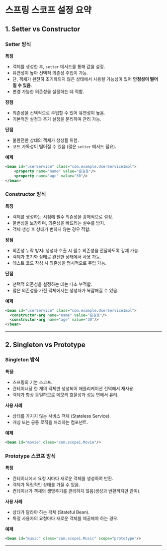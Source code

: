 # 스프링 스코프 설정 요약

## 1. Setter vs Constructor

### **Setter 방식**
**특징**
  - 객체를 생성한 후, `setter` 메서드를 통해 값을 설정.
  - 유연성이 높아 선택적 의존성 주입이 가능.
  - 단, 객체가 완전히 초기화되지 않은 상태에서 사용될 가능성이 있어 **안정성이 떨어질 수 있음**.
  - 변경 가능한 의존성을 설정하는 데 적합.

**장점**
  - 의존성을 선택적으로 주입할 수 있어 유연성이 높음.
  - 기본적인 설정과 추가 설정을 분리하여 관리 가능.
  
**단점**
  - 불완전한 상태의 객체가 생성될 위험.
  - 코드 가독성이 떨어질 수 있음 (많은 `setter` 메서드 필요).

**예제**
  ```xml
  <bean id="userService" class="com.example.UserServiceImpl">
      <property name="name" value="홍길동"/>
      <property name="age" value="30"/>
  </bean>
  ```

### **Constructor 방식**
**특징**
- 객체를 생성하는 시점에 필수 의존성을 강제적으로 설정.
- 불변성을 보장하며, 의존성을 빠뜨리는 실수를 방지.
- 객체 생성 후 상태가 변하지 않는 경우 적합.

**장점**
- 의존성 누락 방지: 생성자 호출 시 필수 의존성을 전달하도록 강제 가능.
- 객체가 초기화 상태로 완전한 상태에서 사용 가능.
- 테스트 코드 작성 시 의존성을 명시적으로 주입 가능.
  
**단점**
- 선택적 의존성을 설정하는 데는 다소 부적합.
- 많은 의존성을 가진 객체에서는 생성자가 복잡해질 수 있음.

**예제**
  ```xml
 <bean id="userService" class="com.example.UserServiceImpl">
    <constructor-arg name="name" value="홍길동"/>
    <constructor-arg name="age" value="30"/>
</bean>
```
---

## 2. Singleton vs Prototype
### **Singleton 방식**

**특징**:
- 스프링의 기본 스코프.
- 컨테이너당 한 개의 객체만 생성되어 애플리케이션 전역에서 재사용.
- 객체가 항상 동일하므로 메모리 효율성과 성능 면에서 유리.

**사용 사례**
- 상태를 가지지 않는 서비스 객체 (Stateless Service).
- 캐싱 또는 공통 로직을 처리하는 컴포넌트.

**예제**
```xml
<bean id="movie" class="com.scope1.Movie"/>
```

### **Prototype 스코프 방식**
**특징**
- 컨테이너에서 요청 시마다 새로운 객체를 생성하여 반환.
- 객체가 독립적인 상태를 가질 수 있음.
- 컨테이너가 객체의 생명주기를 관리하지 않음(생성과 반환까지만 관여).

**사용 사례**
- 상태가 달라야 하는 객체 (Stateful Bean).
- 특정 사용자의 요청마다 새로운 객체를 제공해야 하는 경우.

**예제**
```xml
<bean id="music" class="com.scope1.Music" scope="prototype"/>
```
---
